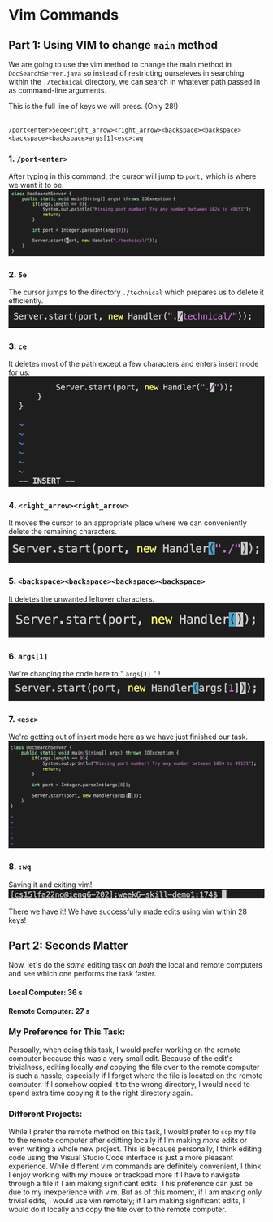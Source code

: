 # Vim Commands

## Part 1: Using VIM to change ``` main ``` method

We are going to use the vim method to change the main method in ``` DocSearchServer.java ``` so instead of restricting ourseleves in searching within the ``` ./technical ``` directory, we can search in whatever path passed in as command-line arguments.

This is the full line of keys we will press. (Only 28!)

```

/port<enter>5ece<right_arrow><right_arrow><backspace><backspace><backspace><backspace>args[1]<esc>:wq 

```

### 1. ``` /port<enter> ``` 
After typing in this command, the cursor will jump to ``` port, ``` which is where we want it to be.
![Image](lab4-part1.1.png)

### 2. ``` 5e ```
The cursor jumps to the directory ``` ./technical ``` which prepares us to delete it efficiently.
![Image](lab4-part2.1.png)

### 3. ``` ce ```
It deletes most of the path except a few characters and enters insert mode for us.
![Image](lab4-part3.1.png)

### 4. ``` <right_arrow><right_arrow> ```
It moves the cursor to an appropriate place where we can conveniently delete the remaining characters.
![Image](lab4-part4.1.png)

### 5. ``` <backspace><backspace><backspace><backspace> ```
It deletes the unwanted leftover characters.
![Image](lab4-part5.1.png)

### 6. ``` args[1] ```
We're changing the code here to " ``` args[1] ``` " !
![Image](lab4-part6.1.png)

### 7. ``` <esc> ```
We're getting out of insert mode here as we have just finished our task.
![Image](lab4-part7.1.png)

### 8. ``` :wq ```
Saving it and exiting vim!
![Image](lab4-part8.1.png)

There we have it! We have successfully made edits using vim within 28 keys!

## Part 2: Seconds Matter

Now, let's do the *same* editing task on *both* the local and remote computers and see which one performs the task faster.

#### Local Computer: 36 s
#### Remote Computer: 27 s

### My Preference for This Task: 
Persoally, when doing this task, I would prefer working on the remote computer because this was a very small edit. Because of the edit's trivialness, editing locally *and* copying the file over to the remote computer is such a hassle, especially if I forget where the file is located on the remote computer. If I somehow copied it to the wrong directory, I would need to spend extra time copying it to the right directory again. 

### Different Projects:
While I prefer the remote method on this task, I would prefer to ``` scp ``` my file to the remote computer after editting locally if I'm making *more* edits or even writing a whole new project. This is because personally, I think editing code using the Visual Studio Code interface is just a more pleasant experience. While different vim commands are definitely convenient, I think I enjoy working with my mouse or trackpad more if I have to navigate through a file if I am making significant edits. This preference can just be due to my inexperience with vim. But as of this moment, if I am making only trivial edits, I would use vim remotely; if I am making significant edits, I would do it locally and copy the file over to the remote computer.
